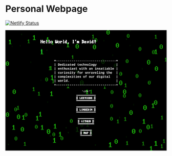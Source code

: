 # Personal Webpage
[![Netlify Status](https://api.netlify.com/api/v1/badges/7bb3ab50-b7c0-40fa-a11f-75eb8cbc01d0/deploy-status)](https://app.netlify.com/sites/dafolio2/deploys)

<div align="center">
  <a href="https://dapetri.com">
    <img src=".assets/dapetri-screenshot.png" alt="PDF preview">
  </a>
</div>
